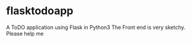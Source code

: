 # flasktodoapp

A ToDO application using Flask in Python3
The Front end is very sketchy. Please help me 
